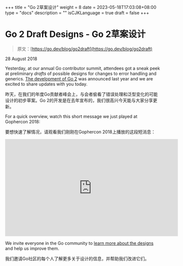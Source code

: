 +++
title = "Go 2草案设计"
weight = 8
date = 2023-05-18T17:03:08+08:00
type = "docs"
description = ""
isCJKLanguage = true
draft = false
+++

# Go 2 Draft Designs - Go 2草案设计

> 原文：[https://go.dev/blog/go2draft](https://go.dev/blog/go2draft)

28 August 2018

Yesterday, at our annual Go contributor summit, attendees got a sneak peek at preliminary *drafts* of possible designs for changes to error handling and generics. [The development of Go 2](https://blog.golang.org/toward-go2) was announced last year and we are excited to share updates with you today.

昨天，在我们的年度Go贡献者峰会上，与会者偷看了错误处理和泛型变化的可能设计的初步草案。Go 2的开发是在去年宣布的，我们很高兴今天能与大家分享更新。

For a quick overview, watch this short message we just played at Gophercon 2018:

要想快速了解情况，请观看我们刚刚在Gophercon 2018上播放的这段短消息：

<iframe src="https://www.youtube.com/embed/6wIP3rO6On8" width="560" height="315" frameborder="0" allowfullscreen="" mozallowfullscreen="" webkitallowfullscreen="" style="box-sizing: border-box;"></iframe>

We invite everyone in the Go community to [learn more about the designs](https://go.googlesource.com/proposal/+/master/design/go2draft.md) and help us improve them.

我们邀请Go社区的每个人了解更多关于设计的信息，并帮助我们改进它们。
